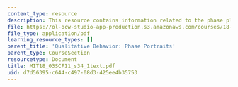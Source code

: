 ```yaml
---
content_type: resource
description: This resource contains information related to the phase plane.
file: https://ol-ocw-studio-app-production.s3.amazonaws.com/courses/18-03sc-differential-equations-fall-2011/d7d56395c644c49708d3425ee4b35753_MIT18_03SCF11_s34_1text.pdf
file_type: application/pdf
learning_resource_types: []
parent_title: 'Qualitative Behavior: Phase Portraits'
parent_type: CourseSection
resourcetype: Document
title: MIT18_03SCF11_s34_1text.pdf
uid: d7d56395-c644-c497-08d3-425ee4b35753
---
```

